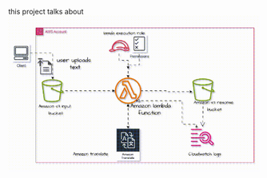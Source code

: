this project talks about
![image alt](https://github.com/samuel-nartey/aws-document/blob/0507736f0f4b49a9592d901746c65616d009cb3a/Giflambda.gif)
